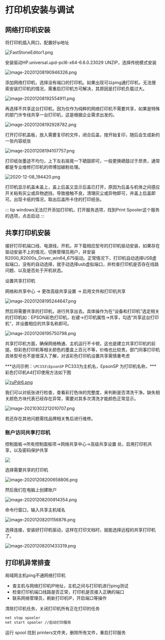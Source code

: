 # 打印机安装与调试

## 网络打印机安装

将打印机插入网口，配置好ip地址

![FastStoneEditor1.png](https://i.loli.net/2020/12/08/AN8TxVqbgnp67yP.png)

安装驱动HP.universal.upd-pcl6-x64-6.6.0.23029 UNZIP，选择传统模式安装

![image-20201208190946326.png](https://i.loli.net/2020/12/08/A58bjGO1rRJ2QuH.png)

添加网络打印机，选择没有端口的打印机。如果出现可以ping通打印机，无法搜索安装打印机的情况，需重启打印机方可解决，其原因是打印机负载过大。

![image-20201208192554911.png](https://i.loli.net/2020/12/08/G17u3iSqlzBPtTA.png)

再选择不共享这台打印机，因为仅作为纯粹的网络打印机不需要共享，如果是特殊的部门许专线共享一台打印机，这是根据企业需求出发的。

![image-20201208192928782.png](https://i.loli.net/2020/12/08/5gQ9H7lErpBbjta.png)



打开打印机盖板，放入需要复印的文件，闭合后盖，按开始复印，随后会生成新的一张内容纸张

![image-20201208194107757.png](https://i.loli.net/2020/12/09/xMdzQp3PfoUhJGj.png)

打印纸张墨迹不均匀，上下左右摇晃一下硒鼓即可，一般更换硒鼓过于昂贵，通常都是专业维修打印机的师傅加碳粉处理。

![2020-12-08_194420.png](https://i.loli.net/2020/12/08/zB7gIeUkifyMAKN.png)

打印机显示机盖未盖上，盖上后盖又显示后盖已打开，原因为后盖与机体之间感应开关粘有灰尘或异物遮挡，导致接触不良，清理灰尘或异物即可，并盖上后盖即可。出现卡纸的情况，取出后盖所卡住的打印纸张。

::: tip
windows无法打开添加打印机，打开服务选项，找到Print Spooler这个服务的选项，点击启动
:::

## 共享打印机安装

接好打印机端口线、电源线，开机，并下载相应型号的打印机驱动安装，如果存在驱动安装不上的情况，切换管理员用户，并安装R2000_R2000s_Driver_win64_675驱动。正常情况下，打印机自动选择USB虚拟端口，没有的自动选择，就手动选择usb虚拟端口，并检查打印机是否存在线路问题、以及是否处于开机状态。

设置共享打印机

网络和共享中心 -> 更改高级共享设置 -> 启用文件和打印机共享

![image-20201208195244647.png](https://i.loli.net/2020/12/08/qhBIXxZLcKawHMU.png)

然后将需要共享的打印机，进行共享出去。具体操作为在“设备和打印机”选定相关的打印机如：EPSON彩色打印机，右键->打印机属性->共享，勾选“共享这台打印机”，并设置相应的共享名称即可。

![image-20201208195750798.png](https://i.loli.net/2020/12/08/sLgUTMap8bNvP2G.png)

共享打印机方面，确保网络畅通、主机运行不卡顿，这也是建立共享打印机的前提。但彩色打印机等相关颜色的墨盒上百元不等，价格也比较贵。部门同事打印机具体型号也不是很深入了解，对该彩色打印机设置共享需慎重考虑

***访问示例：`\PC333\EpsonSP`   PC333为主机名，EpsonSP 为打印机名称，***彩色打印机A4打印使用方法如下图

[![ruPdr6.png](https://s3.ax1x.com/2020/12/14/ruPdr6.png)](https://imgchr.com/i/ruPdr6)

我们可以对纸张进行检查，查看彩打色块的完整度，来判断是否清洗干净。缺失相关颜色方块代表已经存在异常，需要对其多次清洗才能颜色正常显示。

![image-20210302212010707.png](https://i.loli.net/2021/03/02/BVfp1rMyQeZg58Y.png)

若还存在其他问题需找品牌相关售后进行维修。

### 账户访问共享打印机

控制面板->所有控制面板项->网络共享中心->高级共享设置 处，启用打印机共享，以及密码保护共享

![](https://i.loli.net/2020/12/08/L2UhepTf3AScbvO.png)

选择需要共享的打印机

![image-20201208200658806.png](https://i.loli.net/2020/12/08/A6wmEcJ4b9DXRQs.png)

然后我们在电脑上创建账户

![image-20201208200914354.png](https://i.loli.net/2020/12/08/9PeZTqJkFvx1ocm.png)

命令行窗口，输入共享主机域名

![image-20201208201156876.png](https://i.loli.net/2020/12/08/yGnX6oNBrTiS2Em.png)

选择连接，安装好打印机驱动，这样在打印文档时，就能选择远程的共享打印机了。

![image-20201208201433319.png](https://i.loli.net/2020/12/08/Rf4cJj8w7VtZQ5O.png)



## 打印机异常排查

局域网主机ping不通网络打印机

* 查主机与网络打印机IP地址，主机之间与打印机进行ping测试
* 检查打印机端口线路是否正常，打印机是否接入正确的端口
* 联系网络管理员，刷新打印机IP，开启端口等操作

清除打印机任务，关闭打印机所有正在打印的任务

```bat
net stop spooler
net start spooler //启动打印服务
```

运行 spool 找到 printers文件夹，删除所有文件，重启打印服务


